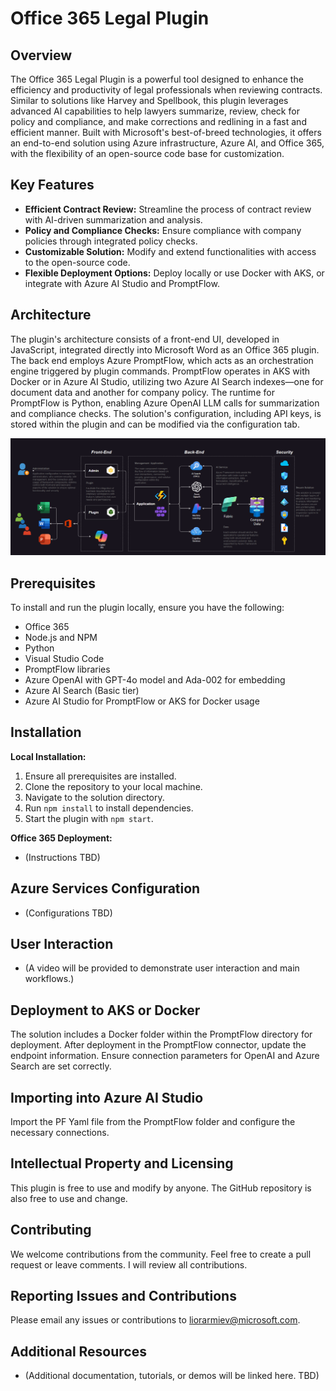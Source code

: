 # Office 365 Legal Plugin  
  
## Overview  
  
The Office 365 Legal Plugin is a powerful tool designed to enhance the efficiency and productivity of legal professionals when reviewing contracts. Similar to solutions like Harvey and Spellbook, this plugin leverages advanced AI capabilities to help lawyers summarize, review, check for policy and compliance, and make corrections and redlining in a fast and efficient manner. Built with Microsoft's best-of-breed technologies, it offers an end-to-end solution using Azure infrastructure, Azure AI, and Office 365, with the flexibility of an open-source code base for customization.  
  
## Key Features  
  
- **Efficient Contract Review:** Streamline the process of contract review with AI-driven summarization and analysis.  
- **Policy and Compliance Checks:** Ensure compliance with company policies through integrated policy checks.  
- **Customizable Solution:** Modify and extend functionalities with access to the open-source code.  
- **Flexible Deployment Options:** Deploy locally or use Docker with AKS, or integrate with Azure AI Studio and PromptFlow.  
  
## Architecture  
  
The plugin's architecture consists of a front-end UI, developed in JavaScript, integrated directly into Microsoft Word as an Office 365 plugin. The back end employs Azure PromptFlow, which acts as an orchestration engine triggered by plugin commands. PromptFlow operates in AKS with Docker or in Azure AI Studio, utilizing two Azure AI Search indexes—one for document data and another for company policy. The runtime for PromptFlow is Python, enabling Azure OpenAI LLM calls for summarization and compliance checks. The solution's configuration, including API keys, is stored within the plugin and can be modified via the configuration tab.  
  
![High-Level Design](./files/hld.png)

## Prerequisites  
  
To install and run the plugin locally, ensure you have the following:  
  
- Office 365  
- Node.js and NPM  
- Python  
- Visual Studio Code  
- PromptFlow libraries  
- Azure OpenAI with GPT-4o model and Ada-002 for embedding  
- Azure AI Search (Basic tier)  
- Azure AI Studio for PromptFlow or AKS for Docker usage  
  
## Installation  
  
**Local Installation:**  
  
1. Ensure all prerequisites are installed.  
2. Clone the repository to your local machine.  
3. Navigate to the solution directory.  
4. Run `npm install` to install dependencies.  
5. Start the plugin with `npm start`.  
  
**Office 365 Deployment:**  
  
- (Instructions TBD)  
  
## Azure Services Configuration  
  
- (Configurations TBD)  
  
## User Interaction  
  
- (A video will be provided to demonstrate user interaction and main workflows.)  
  
## Deployment to AKS or Docker  
  
The solution includes a Docker folder within the PromptFlow directory for deployment. After deployment in the PromptFlow connector, update the endpoint information. Ensure connection parameters for OpenAI and Azure Search are set correctly.  
  
## Importing into Azure AI Studio  
  
Import the PF Yaml file from the PromptFlow folder and configure the necessary connections.  
  
## Intellectual Property and Licensing  
  
This plugin is free to use and modify by anyone. The GitHub repository is also free to use and change.  
  
## Contributing  
  
We welcome contributions from the community. Feel free to create a pull request or leave comments. I will review all contributions.  
  
## Reporting Issues and Contributions  
  
Please email any issues or contributions to [liorarmiev@microsoft.com](mailto:liorarmiev@microsoft.com).  
  
## Additional Resources  
  
- (Additional documentation, tutorials, or demos will be linked here. TBD)  